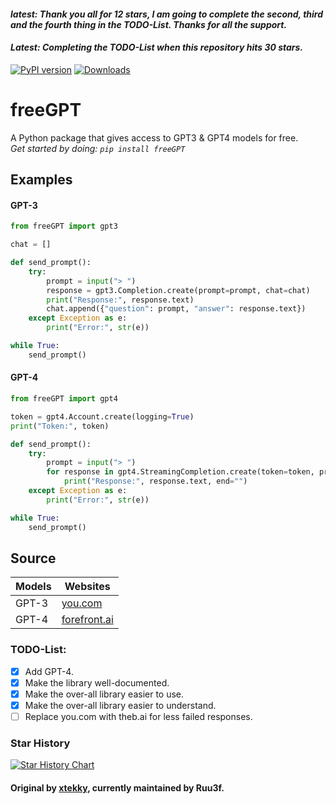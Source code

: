 #### *latest: Thank you all for 12 stars, I am going to complete the second, third and the fourth thing in the TODO-List. Thanks for all the support.*
#### *Latest: Completing the TODO-List when this repository hits 30 stars.*

[![PyPI version](https://badge.fury.io/py/freeGPT.svg)](https://badge.fury.io/py/freeGPT)
[![Downloads](https://static.pepy.tech/personalized-badge/freeGPT?period=month&units=international_system&left_color=grey&right_color=brightgreen&left_text=Downloads)](https://pepy.tech/project/freeGPT)
# freeGPT
A Python package that gives access to GPT3 &amp; GPT4 models for free.
<br>
*Get started by doing: `pip install freeGPT`*

## Examples

#### GPT-3

```python
from freeGPT import gpt3

chat = []

def send_prompt():
    try:
        prompt = input("> ")
        response = gpt3.Completion.create(prompt=prompt, chat=chat)
        print("Response:", response.text)
        chat.append({"question": prompt, "answer": response.text})
    except Exception as e:
        print("Error:", str(e))

while True:
    send_prompt()
```
#### GPT-4

```python
from freeGPT import gpt4

token = gpt4.Account.create(logging=True)
print("Token:", token) 

def send_prompt():
    try:
        prompt = input("> ")
        for response in gpt4.StreamingCompletion.create(token=token, prompt=prompt, model="gpt-4"):
            print("Response:", response.text, end="")
    except Exception as e:
        print("Error:", str(e))

while True:
    send_prompt()
```

## Source
| Models        | Websites                                 |
| ------------- | -----------------------------------------|
| GPT-3         | [you.com](https://you.com)               |
| GPT-4         | [forefront.ai](https://chat.forefront.ai)|

### TODO-List:
- [x] Add GPT-4.
- [x] Make the library well-documented.
- [x] Make the over-all library easier to use.
- [x] Make the over-all library easier to understand.
- [ ] Replace you.com with theb.ai for less failed responses.

### Star History
[![Star History Chart](https://api.star-history.com/svg?repos=Ruu3f/freeGPT&type=Date)](https://github.com/Ruu3f/freeGPT/stargazers)

#### Original by [xtekky](https://github.com/xtekky), currently maintained by Ruu3f.

